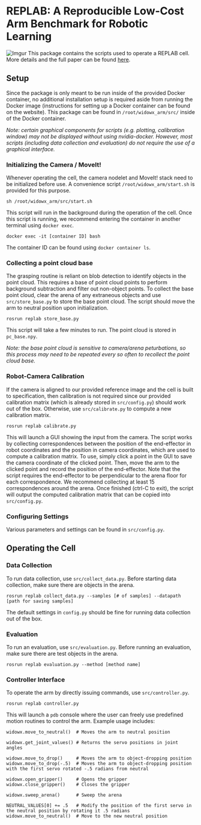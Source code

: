 # REPLAB: A Reproducible Low-Cost Arm Benchmark for Robotic Learning
![Imgur](https://i.imgur.com/rf2tucH.jpg)
This package contains the scripts used to operate a REPLAB cell. More details and the full paper can be found [here](https://sites.google.com/view/replab/).

## Setup
Since the package is only meant to be run inside of the provided Docker container, no additional installation setup is required aside from running the Docker image (instructions for setting up a Docker container can be found on the website). This package can be found in `/root/widowx_arm/src/` inside of the Docker container.

*Note: certain graphical components for scripts (e.g. plotting, calibration window) may not be displayed without using nvidia-docker. However, most scripts (including data collection and evaluation) do not require the use of a graphical interface.*

### Initializing the Camera / MoveIt!
Whenever operating the cell, the camera nodelet and MoveIt! stack need to be initialized before use. A convenience script `/root/widowx_arm/start.sh` is provided for this purpose.
```
sh /root/widowx_arm/src/start.sh
```
This script will run in the background during the operation of the cell. Once this script is running, we recommend entering the container in another terminal using `docker exec`.
```
docker exec -it [container ID] bash
```
The container ID can be found using `docker container ls`.

### Collecting a point cloud base
The grasping routine is reliant on blob detection to identify objects in the point cloud. This requires a base of point cloud points to perform background subtraction and filter out non-object points. To collect the base point cloud, clear the arena of any extraneous objects and use `src/store_base.py` to store the base point cloud. The script should move the arm to neutral position upon initialization.
```
rosrun replab store_base.py
```
This script will take a few minutes to run. The point cloud is stored in `pc_base.npy`. 

*Note: the base point cloud is sensitive to camera/arena peturbations, so this process may need to be repeated every so often to recollect the point cloud base.*


### Robot-Camera Calibration
If the camera is aligned to our provided reference image and the cell is built to specification, then calibration is not required since our provided calibration matrix (which is already stored in `src/config.py`) should work out of the box. Otherwise, use `src/calibrate.py` to compute a new calibration matrix.
```
rosrun replab calibrate.py
```
This will launch a GUI showing the input from the camera. The script works by collecting correspondences between the position of the end-effector in robot coordinates and the position in camera coordinates, which are used to compute a calibration matrix. To use, simply click a point in the GUI to save the camera coordinate of the clicked point. Then, move the arm to the clicked point and record the position of the end-effector. Note that the script requires the end-effector to be perpendicular to the arena floor for each correspondence. We recommend collecting at least 15 correspondences around the arena. Once finished (ctrl-C to exit), the script will output the computed calibration matrix that can be copied into `src/config.py`.

### Configuring Settings
Various parameters and settings can be found in `src/config.py`.

## Operating the Cell
### Data Collection
To run data collection, use `src/collect_data.py`. Before starting data collection, make sure there are objects in the arena.
```
rosrun replab collect_data.py --samples [# of samples] --datapath [path for saving samples]
```
The default settings in `config.py` should be fine for running data collection out of the box.

### Evaluation
To run an evaluation, use `src/evaluation.py`. Before running an evaluation, make sure there are test objects in the arena.
```
rosrun replab evaluation.py --method [method name]
```

### Controller Interface
To operate the arm by directly issuing commands, use `src/controller.py`.
```
rosrun replab controller.py
```
This will launch a `pdb` console where the user can freely use predefined motion routines to control the arm. Example usage includes:
```
widowx.move_to_neutral()  # Moves the arm to neutral position

widowx.get_joint_values() # Returns the servo positions in joint angles

widowx.move_to_drop()     # Moves the arm to object-dropping position
widowx.move_to_drop(-.5)  # Moves the arm to object-dropping position with the first servo rotated -.5 radians from neutral

widowx.open_gripper()     # Opens the gripper
widowx.close_gripper()    # Closes the gripper

widowx.sweep_arena()      # Sweep the arena

NEUTRAL_VALUES[0] += .5   # Modify the position of the first servo in the neutral position by rotating it .5 radians
widowx.move_to_neutral()  # Move to the new neutral position
```
